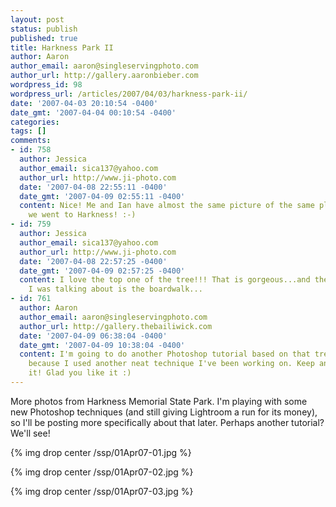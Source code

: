 ```yaml
---
layout: post
status: publish
published: true
title: Harkness Park II
author: Aaron
author_email: aaron@singleservingphoto.com
author_url: http://gallery.aaronbieber.com
wordpress_id: 98
wordpress_url: /articles/2007/04/03/harkness-park-ii/
date: '2007-04-03 20:10:54 -0400'
date_gmt: '2007-04-04 00:10:54 -0400'
categories:
tags: []
comments:
- id: 758
  author: Jessica
  author_email: sica137@yahoo.com
  author_url: http://www.ji-photo.com
  date: '2007-04-08 22:55:11 -0400'
  date_gmt: '2007-04-09 02:55:11 -0400'
  content: Nice! Me and Ian have almost the same picture of the same place from when
    we went to Harkness! :-)
- id: 759
  author: Jessica
  author_email: sica137@yahoo.com
  author_url: http://www.ji-photo.com
  date: '2007-04-08 22:57:25 -0400'
  date_gmt: '2007-04-09 02:57:25 -0400'
  content: I love the top one of the tree!!! That is gorgeous...and the other one
    I was talking about is the boardwalk...
- id: 761
  author: Aaron
  author_email: aaron@singleservingphoto.com
  author_url: http://gallery.thebailiwick.com
  date: '2007-04-09 06:38:04 -0400'
  date_gmt: '2007-04-09 10:38:04 -0400'
  content: I'm going to do another Photoshop tutorial based on that tree photograph
    because I used another neat technique I've been working on. Keep an eye out for
    it! Glad you like it :)
---
```

More photos from Harkness Memorial State Park. I'm playing with some new
Photoshop techniques (and still giving Lightroom a run for its money),
so I'll be posting more specifically about that later. Perhaps another
tutorial? We'll see!

{% img drop center /ssp/01Apr07-01.jpg %}

{% img drop center /ssp/01Apr07-02.jpg %}

{% img drop center /ssp/01Apr07-03.jpg %}
